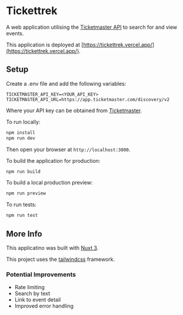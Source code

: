 # Tickettrek

A web application utilising the [Ticketmaster API](https://developer.ticketmaster.com/api-explorer/) to search for and view events.

This application is deployed at [https://tickettrek.vercel.app/](https://tickettrek.vercel.app/).

## Setup

Create a .env file and add the following variables:

```
TICKETMASTER_API_KEY=<YOUR_API_KEY>
TICKETMASTER_API_URL=https://app.ticketmaster.com/discovery/v2
```

Where your API key can be obtained from [Ticketmaster](https://developer.ticketmaster.com/).

To run locally:

```bash
npm install
npm run dev
```

Then open your browser at `http://localhost:3000`.

To build the application for production:

```bash
npm run build
```

To build a local production preview:

```bash
npm run preview
```

To run tests:

```bash
npm run test
```

## More Info

This applicatino was built with [Nuxt 3](https://nuxt.com/docs/getting-started/introduction).

This project uses the [tailwindcss](https://tailwindcss.com/) framework.

### Potential Improvements

- Rate limiting
- Search by text
- Link to event detail
- Improved error handling
